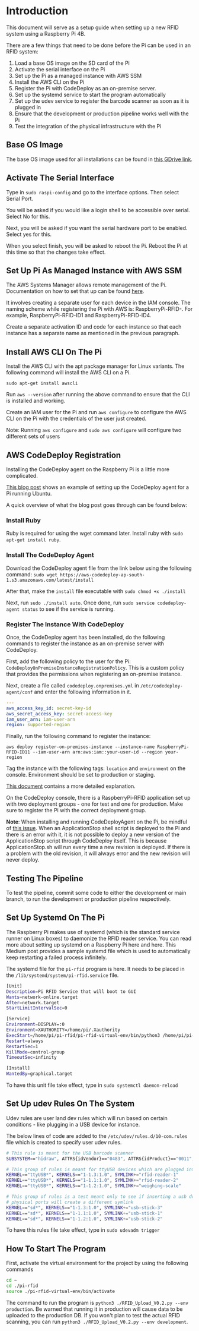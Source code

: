 # Introduction

This document will serve as a setup guide when setting up a new RFID system using a Raspberry Pi 4B.

There are a few things that need to be done before the Pi can be used in an RFID system:

1. Load a base OS image on the SD card of the Pi
2. Activate the serial interface on the Pi
3. Set up the Pi as a managed instance with AWS SSM
4. Install the AWS CLI on the Pi
5. Register the Pi with CodeDeploy as an on-premise server.
6. Set up the systemd service to start the program automatically
7. Set up the udev service to register the barcode scanner as soon as it is plugged in
8. Ensure that the development or production pipeline works well with the Pi
9. Test the integration of the physical infrastructure with the Pi

## Base OS Image

The base OS image used for all installations can be found in [this GDrive link](https://drive.google.com/file/d/1gxzEfLJJQkubYYjEBph1UnbrfVTQx4nT/view?usp=sharing).

## Activate The Serial Interface

Type in `sudo raspi-config` and go to the interface options. Then select Serial Port. 

You will be asked if you would like a login shell to be accessible over serial. Select No for this.

Next, you will be asked if you want the serial hardware port to be enabled. Select yes for this.

When you select finish, you will be asked to reboot the Pi. Reboot the Pi at this time so that the changes take effect.

## Set Up Pi As Managed Instance with AWS SSM

The AWS Systems Manager allows remote management of the Pi. Documentation on how to set that up can be found [here](https://aws.amazon.com/blogs/mt/manage-raspberry-pi-devices-using-aws-systems-manager/).

It involves creating a separate user for each device in the IAM console. The naming scheme while registering the Pi with AWS is: RaspberryPi-RFID-<location>. For example, RaspberryPi-RFID-ID1 and RaspberryPi-RFID-ID4.

Create a separate activation ID and code for each instance so that each instance has a separate name as mentioned in the previous paragraph.

## Install AWS CLI On The Pi

Install the AWS CLI with the apt package manager for Linux variants. The following command will install the AWS CLI on a Pi.

`sudo apt-get install awscli`

Run `aws --version` after running the above command to ensure that the CLI is installed and working.

Create an IAM user for the Pi and run `aws configure` to configure the AWS CLI on the Pi with the credentials of the user just created.

Note: Running `aws configure` and `sudo aws configure` will configure two different sets of users

## AWS CodeDeploy Registration

Installing the CodeDeploy agent on the Raspberry Pi is a little more complicated.

[This blog post](https://aws.amazon.com/blogs/devops/automating-deployments-to-raspberry-pi-devices-using-aws-codepipeline/) shows an example of setting up the CodeDeploy agent for a Pi running Ubuntu.

A quick overview of what the blog post goes through can be found below:

### Install Ruby

Ruby is required for using the wget command later. Install ruby with `sudo apt-get install ruby`.

### Install The CodeDeploy Agent

Download the CodeDeploy agent file from the link below using the following command:
`sudo wget https://aws-codedeploy-ap-south-1.s3.amazonaws.com/latest/install`

After that, make the `install` file executable with `sudo chmod +x ./install`

Next, run `sudo ./install auto`. Once done, run `sudo service codedeploy-agent status` to see if the service is running.

### Register The Instance With CodeDeploy

Once, the CodeDeploy agent has been installed, do the following commands to register the instance as an on-premise server with CodeDeploy.

First, add the following policy to the user for the Pi: `CodeDeployOnPremiseInstanceRegistrationPolicy`. This is a custom policy that provides the permissions when registering an on-premise instance.

Next, create a file called `codedeploy.onpremises.yml` in `/etc/codedeploy-agent/conf` and enter the following information in it.

``` yaml
---
aws_access_key_id: secret-key-id
aws_secret_access_key: secret-access-key
iam_user_arn: iam-user-arn
region: supported-region
```

Finally, run the following command to register the instance:

`aws deploy register-on-premises-instance --instance-name RaspberryPi-RFID-ID11 --iam-user-arn arn:aws:iam::your-user-id --region your-region`

Tag the instance with the following tags: `location` and `environment` on the console. Environment should be set to production or staging.

[This document](https://docs.aws.amazon.com/codedeploy/latest/userguide/register-on-premises-instance-iam-user-arn.html#register-on-premises-instance-iam-user-arn-1) contains a more detailed explanation.

On the CodeDeploy console, there is a RaspberryPi-RFID application set up with two deployment groups - one for test and one for production. Make sure to register the Pi with the correct deployment group.

**Note**: When installing and running CodeDeployAgent on the Pi, be mindful of [this issue](https://github.com/aws/aws-codedeploy-agent/issues/80).
When an ApplicationStop shell script is deployed to the Pi and there is an error with it, it is not possible to deploy a new version of the ApplicationStop script through CodeDeploy itself. This is because ApplicationStop.sh will run every time a new revision is deployed. If there is a problem with the old revision, it will always error and the new revision will never deploy.

## Testing The Pipeline

To test the pipeline, commit some code to either the development or main branch, to run the development or production pipeline respectively.

## Set Up Systemd On The Pi

The Raspberry Pi makes use of systemd (which is the standard service runner on Linux boxes) to daemonize the RFID reader service. You can read more about setting up systemd on a Raspberry Pi here and here. This Medium post provides a sample systemd file which is used to automatically keep restarting a failed process infinitely.

The systemd file for the `pi-rfid` program is here. It needs to be placed in the `/lib/systemd/system/pi-rfid.service` file.

```bash
[Unit]
Description=Pi RFID Service that will boot to GUI
Wants=network-online.target
After=network.target
StartLimitIntervalSec=0

[Service]
Environment=DISPLAY=:0
Environment=XAUTHORITY=/home/pi/.Xauthority
ExecStart=/home/pi/pi-rfid/pi-rfid-virtual-env/bin/python3 /home/pi/pi-rfid/RFID_Upload_V0.2.py --env development
Restart=always
RestartSec=1
KillMode=control-group
TimeoutSec=infinity

[Install]
WantedBy=graphical.target
```

To have this unit file take effect, type in `sudo systemctl daemon-reload`

## Set Up udev Rules On The System

Udev rules are user land dev rules which will run based on certain conditions - like plugging in a USB device for instance.

The below lines of code are added to the `/etc/udev/rules.d/10-com.rules` file which is created to specify user udev rules.

```bash
# This rule is meant for the USB barcode scanner
SUBSYSTEM=="hidraw", ATTRS{idVendor}=="0483", ATTRS{idProduct}=="0011", MODE="666", SYMLINK+="usb-barcode-scanner"

# This group of rules is meant for ttyUSB devices which are plugged into different physical ports
KERNEL=="ttyUSB*", KERNELS=="1-1.3:1.0", SYMLINK+="rfid-reader-1"
KERNEL=="ttyUSB*", KERNELS=="1-1.1:1.0", SYMLINK+="rfid-reader-2"
KERNEL=="ttyUSB*", KERNELS=="1-1.2:1.0", SYMLINK+="weighing-scale"

# This group of rules is a test meant only to see if inserting a usb drive into different
# physical ports will create a different symlink
KERNEL=="sd*", KERNELS=="1-1.3:1.0", SYMLINK+="usb-stick-3"
KERNEL=="sd*", KERNELS=="1-1.1:1.0", SYMLINK+="usb-stick-1"
KERNEL=="sd*", KERNELS=="1-1.2:1.0", SYMLINK+="usb-stick-2"
```

To have this rules file take effect, type in `sudo udevadm trigger`

## How To Start The Program

First, activate the virtual environment for the project by using the following commands

```bash
cd ~
cd ./pi-rfid
source ./pi-rfid-virtual-env/bin/activate
```

The command to run the program is `python3 ./RFID_Upload_V0.2.py --env production`. Be warned that running it in production will cause data to be uploaded to the production DB. If you won't plan to test the actual RFID scanning, you can run `python3 ./RFID_Upload_V0.2.py --env development`.
